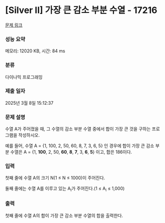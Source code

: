 # [Silver II] 가장 큰 감소 부분 수열 - 17216 

[문제 링크](https://www.acmicpc.net/problem/17216) 

### 성능 요약

메모리: 12020 KB, 시간: 84 ms

### 분류

다이나믹 프로그래밍

### 제출 일자

2025년 3월 8일 15:12:37

### 문제 설명

<p>수열 A가 주어졌을 때, 그 수열의 감소 부분 수열 중에서 합이 가장 큰 것을 구하는 프로그램을 작성하시오.</p>

<p>예를 들어, 수열 A = {1, 100, 2, 50, 60, 8, 7, 3, 6, 5} 인 경우에 합이 가장 큰 감소 부분 수열은 A = {1, <strong>100</strong>, 2, 50, <strong>60</strong>, <strong>8</strong>, <strong>7</strong>, 3, <strong>6</strong>, <strong>5</strong>} 이고, 합은 186이다.</p>

### 입력 

 <p>첫째 줄에 수열 A의 크기 N(1 ≤ N ≤ 1000)이 주어진다.</p>

<p>둘째 줄에는 수열 A를 이루고 있는 A<sub>i</sub>가 주어진다.(1 ≤ A<sub>i</sub> ≤ 1,000)</p>

### 출력 

 <p>첫째 줄에 수열 A의 합이 가장 큰 감소 부분 수열의 합을 출력한다.</p>


